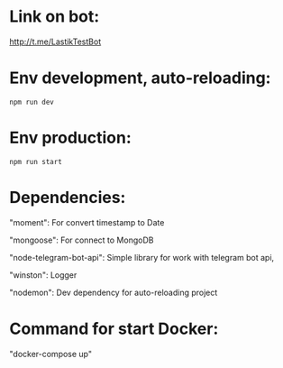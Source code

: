 Link on bot:
=====
http://t.me/LastikTestBot


Env development, auto-reloading:
===
    npm run dev

Env production:
===
    npm run start


Dependencies:
===
"moment": For convert timestamp to Date

"mongoose": For connect to MongoDB

"node-telegram-bot-api": Simple library for work with telegram bot api,

"winston": Logger

"nodemon": Dev dependency for auto-reloading project


Command for start Docker:
===
"docker-compose up"

